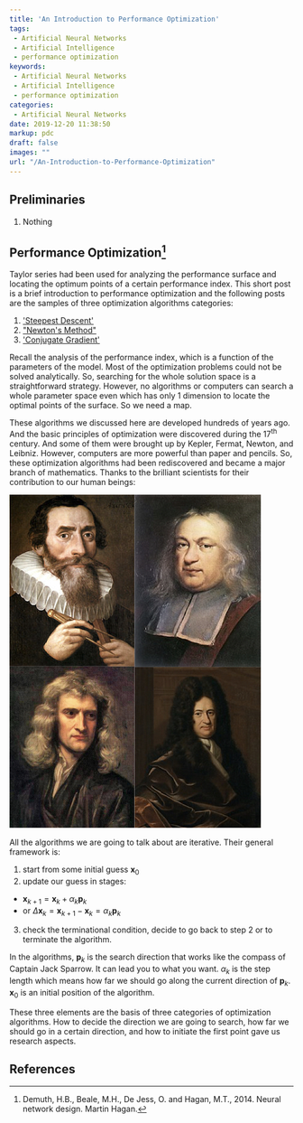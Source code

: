 ```yaml
---
title: 'An Introduction to Performance Optimization'
tags:
 - Artificial Neural Networks
 - Artificial Intelligence
 - performance optimization
keywords:
 - Artificial Neural Networks
 - Artificial Intelligence
 - performance optimization
categories:
 - Artificial Neural Networks
date: 2019-12-20 11:38:50
markup: pdc
draft: false
images: ""
url: "/An-Introduction-to-Performance-Optimization"
---
```

## Preliminaries
1.  Nothing

## Performance Optimization[^1]
Taylor series had been used for analyzing the performance surface and locating the optimum points of a certain performance index. This short post is a brief introduction to performance optimization and the following posts are the samples of three optimization algorithms categories:

1. ['Steepest Descent'](https://anthony-tan.com/Steepest-Descent-Method/)
2. ["Newton's Method"](https://anthony-tan.com/Newton_s-Method/)
3. ['Conjugate Gradient'](https://anthony-tan.com/Conjugate-Gradient/)

Recall the analysis of the performance index, which is a function of the parameters of the model. Most of the optimization problems could not be solved analytically. So, searching for the whole solution space is a straightforward strategy. However, no algorithms or computers can search a whole parameter space even which has only 1 dimension to locate the optimal points of the surface. So we need a map.

These algorithms we discussed here are developed hundreds of years ago. And the basic principles of optimization were discovered during the $17^{\text{th}}$ century. And some of them were brought up by Kepler, Fermat, Newton, and Leibniz. However, computers are more powerful than paper and pencils. So, these optimization algorithms had been rediscovered and became a major branch of mathematics. Thanks to the brilliant scientists for their contribution to our human beings:

![](https://raw.githubusercontent.com/Tony-Tan/picgo_images_bed/master/2022_05_02_17_11_scientist.jpeg)


All the algorithms we are going to talk about are iterative. Their general framework is:

1. start from some initial guess $\mathbf{x}_0$
2. update our guess in stages:
  - $\mathbf{x}_{k+1}=\mathbf{x}_k+\alpha_k \mathbf{p}_k$
  - or $\Delta \mathbf{x}_k=\mathbf{x}_{k+1}-\mathbf{x}_k=\alpha_k \mathbf{p}_k$
3. check the terminational condition, decide to go back to step 2 or to terminate the algorithm.

In the algorithms, $\mathbf{p}_k$ is the search direction that works like the compass of Captain Jack Sparrow. It can lead you to what you want. $\alpha_k$ is the step length which means how far we should go along the current direction of $\mathbf{p}_k$. $\mathbf{x}_0$ is an initial position of the algorithm. 

These three elements are the basis of three categories of optimization algorithms. How to decide the direction we are going to search, how far we should go in a certain direction, and how to initiate the first point gave us research aspects.



## References
[^1]: Demuth, H.B., Beale, M.H., De Jess, O. and Hagan, M.T., 2014. Neural network design. Martin Hagan.